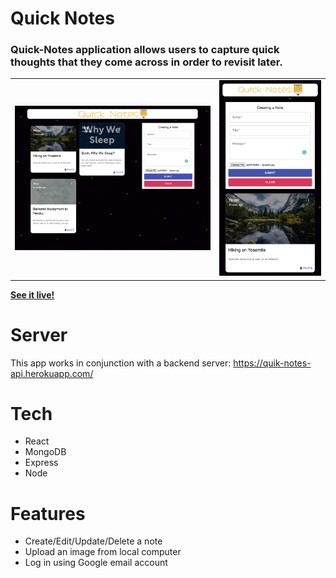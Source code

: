 # **Quick Notes**

### Quick-Notes application allows users to capture quick thoughts that they come across in order to revisit later.

<table>
  <tr>
      <td vlign="center">
        <img src="client/public/notes1.png" alt="notes1">
      </td>
      <td vlign="center">
        <img src="client/public/notes2.png" alt="notes2">
      </td>
    </tr>
</table>

**[See it live!](https://quick-notes-client.netlify.app/)**


# **Server**
This app works in conjunction with a backend server: https://quik-notes-api.herokuapp.com/

# **Tech**
- React
- MongoDB
- Express
- Node

# **Features**
- Create/Edit/Update/Delete a note
- Upload an image from local computer
- Log in using Google email account
